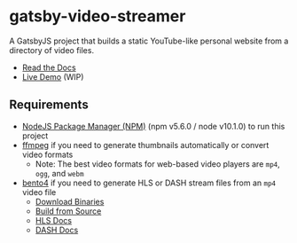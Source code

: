 # gatsby-video-streamer

A GatsbyJS project that builds a static YouTube-like personal website from a directory of video files.

- [Read the Docs](http://flyingkatsu.com/gatsby-video-streamer)
- [Live Demo](https://video.flyingkatsu.com) (WIP)

## Requirements

- [NodeJS Package Manager (NPM)](https://www.npmjs.com/get-npm) (npm v5.6.0 / node v10.1.0) to run this project
- [ffmpeg](https://www.ffmpeg.org/download.html) if you need to generate thumbnails automatically or convert video formats
    - Note: The best video formats for web-based video players are `mp4`, `ogg`, and `webm`
- [bento4](https://www.bento4.com/) if you need to generate HLS or DASH stream files from an `mp4` video file
    - [Download Binaries](https://www.bento4.com/downloads/)
    - [Build from Source](https://github.com/axiomatic-systems/Bento4/tree/v1.5.1-624#building)
    - [HLS Docs](https://www.bento4.com/developers/hls/)
    - [DASH Docs](https://www.bento4.com/developers/dash/)
